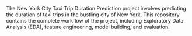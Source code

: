 The New York City Taxi Trip Duration Prediction project involves predicting the duration of taxi trips in the bustling city of New York. This repository contains the complete workflow of the project, including Exploratory Data Analysis (EDA), feature engineering, model building, and evaluation.
